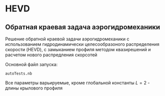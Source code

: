 # HEVD

## Обратная краевая задача аэрогидромеханики

Решение обратной краевой задачи аэрогидромеханики с использованием гидродинамически целесообразоного распределения скорости (HEVD), с замыканием профиля методом квазирешений и расчетом нового распредления скорсотей

Основной файл запуска:
```
autoTests.nb
```
Все параметры варьируемые, кроме глобальной константы $L = 2$ - длины крылового профиля

